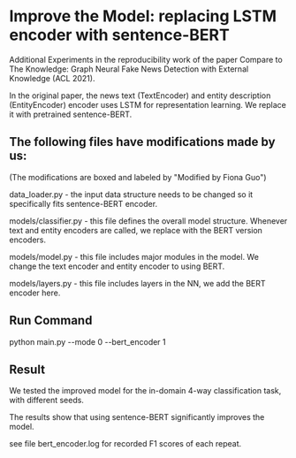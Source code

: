 # Improve the Model: replacing LSTM encoder with sentence-BERT

Additional Experiments in the reproducibility work of the paper Compare to The Knowledge: Graph Neural Fake News Detection with External Knowledge (ACL 2021).

In the original paper, the news text (TextEncoder) and entity description (EntityEncoder) encoder uses LSTM for representation learning. We replace it with pretrained sentence-BERT.

## The following files have modifications made by us:

(The modifications are boxed and labeled by "Modified by Fiona Guo")

data_loader.py - the input data structure needs to be changed so it specifically fits sentence-BERT encoder.

models/classifier.py - this file defines the overall model structure. Whenever text and entity encoders are called, we replace with the BERT version encoders.

models/model.py - this file includes major modules in the model. We change the text encoder and entity encoder to using BERT.

models/layers.py - this file includes layers in the NN, we add the BERT encoder here.

## Run Command
python main.py --mode 0 --bert_encoder 1

## Result

We tested the improved model for the in-domain 4-way classification task, with different seeds.

The results show that using sentence-BERT significantly improves the model.

see file bert_encoder.log for recorded F1 scores of each repeat.
